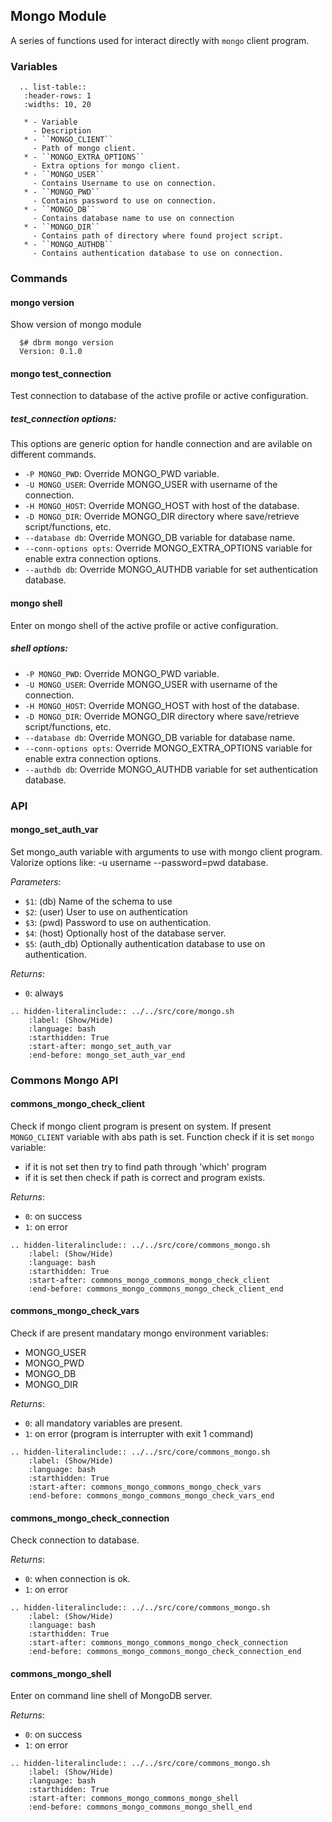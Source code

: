 ## Mongo Module

A series of functions used for interact directly with `mongo` client program.

### Variables

```eval_rst
  .. list-table::
   :header-rows: 1
   :widths: 10, 20

   * - Variable
     - Description
   * - ``MONGO_CLIENT``
     - Path of mongo client.
   * - ``MONGO_EXTRA_OPTIONS``
     - Extra options for mongo client.
   * - ``MONGO_USER``
     - Contains Username to use on connection.
   * - ``MONGO_PWD``
     - Contains password to use on connection.
   * - ``MONGO_DB``
     - Contains database name to use on connection
   * - ``MONGO_DIR``
     - Contains path of directory where found project script.
   * - ``MONGO_AUTHDB``
     - Contains authentication database to use on connection.
```

### Commands

#### mongo version

Show version of mongo module

```shell
  $# dbrm mongo version
  Version: 0.1.0
```

#### mongo test_connection

Test connection to database of the active profile or active configuration.

##### test_connection options:

This options are generic option for handle connection and are avilable on different
commands.

  * `-P MONGO_PWD`: Override MONGO_PWD variable.
  * `-U MONGO_USER`: Override MONGO_USER with username of the connection.
  * `-H MONGO_HOST`: Override MONGO_HOST with host of the database.
  * `-D MONGO_DIR`: Override MONGO_DIR directory where save/retrieve script/functions, etc.
  * `--database db`: Override MONGO_DB variable for database name.
  * `--conn-options opts`: Override MONGO_EXTRA_OPTIONS variable for enable extra
                           connection options.
  * `--authdb db`: Override MONGO_AUTHDB variable for set authentication database.

#### mongo shell

Enter on mongo shell of the active profile or active configuration.

##### shell options:

  * `-P MONGO_PWD`: Override MONGO_PWD variable.
  * `-U MONGO_USER`: Override MONGO_USER with username of the connection.
  * `-H MONGO_HOST`: Override MONGO_HOST with host of the database.
  * `-D MONGO_DIR`: Override MONGO_DIR directory where save/retrieve script/functions, etc.
  * `--database db`: Override MONGO_DB variable for database name.
  * `--conn-options opts`: Override MONGO_EXTRA_OPTIONS variable for enable extra
                           connection options.
  * `--authdb db`: Override MONGO_AUTHDB variable for set authentication database.


### API

#### mongo_set_auth_var

Set mongo_auth variable with arguments to use with mongo client program.
Valorize options like: -u username --password=pwd database.

_Parameters_:

  * `$1`: (db) Name of the schema to use
  * `$2`: (user) User to use on authentication
  * `$3`: (pwd) Password to use on authentication.
  * `$4`: (host) Optionally host of the database server.
  * `$5`: (auth_db) Optionally authentication database to use on authentication.

_Returns_:

  * `0`: always

```eval_rst
.. hidden-literalinclude:: ../../src/core/mongo.sh
    :label: (Show/Hide)
    :language: bash
    :starthidden: True
    :start-after: mongo_set_auth_var
    :end-before: mongo_set_auth_var_end
```

### Commons Mongo API

#### commons_mongo_check_client

Check if mongo client program is present on system.
If present `MONGO_CLIENT` variable with abs path is set.
Function check if it is set `mongo` variable:
* if it is not set then try to find path through 'which' program
* if it is set then check if path is correct and program exists.

_Returns_:

  * `0`: on success
  * `1`: on error

```eval_rst
.. hidden-literalinclude:: ../../src/core/commons_mongo.sh
    :label: (Show/Hide)
    :language: bash
    :starthidden: True
    :start-after: commons_mongo_commons_mongo_check_client
    :end-before: commons_mongo_commons_mongo_check_client_end
```

#### commons_mongo_check_vars

Check if are present mandatary mongo environment variables:
 * MONGO_USER
 * MONGO_PWD
 * MONGO_DB
 * MONGO_DIR

_Returns_:

  * `0`: all mandatory variables are present.
  * `1`: on error (program is interrupter with exit 1 command)

```eval_rst
.. hidden-literalinclude:: ../../src/core/commons_mongo.sh
    :label: (Show/Hide)
    :language: bash
    :starthidden: True
    :start-after: commons_mongo_commons_mongo_check_vars
    :end-before: commons_mongo_commons_mongo_check_vars_end
```

#### commons_mongo_check_connection

Check connection to database.

_Returns_:

  * `0`: when connection is ok.
  * `1`: on error

```eval_rst
.. hidden-literalinclude:: ../../src/core/commons_mongo.sh
    :label: (Show/Hide)
    :language: bash
    :starthidden: True
    :start-after: commons_mongo_commons_mongo_check_connection
    :end-before: commons_mongo_commons_mongo_check_connection_end
```

#### commons_mongo_shell

Enter on command line shell of MongoDB server.

_Returns_:

  * `0`: on success
  * `1`: on error

```eval_rst
.. hidden-literalinclude:: ../../src/core/commons_mongo.sh
    :label: (Show/Hide)
    :language: bash
    :starthidden: True
    :start-after: commons_mongo_commons_mongo_shell
    :end-before: commons_mongo_commons_mongo_shell_end
```

